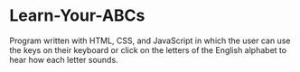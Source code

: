 # Learn-Your-ABCs
Program written with HTML, CSS, and JavaScript in which the user can use the keys on their keyboard or click on the letters of the English alphabet to hear how each letter sounds.
